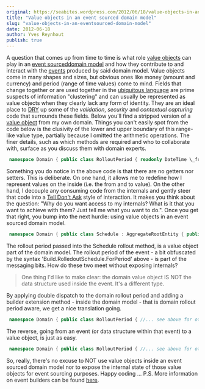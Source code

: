 ```yaml
---
original: https://seabites.wordpress.com/2012/06/18/value-objects-in-an-eventsourced-domain-model/
title: "Value objects in an event sourced domain model"
slug: "value-objects-in-an-eventsourced-domain-model"
date: 2012-06-18
author: Yves Reynhout
publish: true
---
```

A question that comes up from time to time is what role [value objects](http://domaindrivendesign.org/node/135 "Value Objects") can play in an [event sourced](http://martinfowler.com/eaaDev/EventSourcing.html "Event sourcing")[domain model](http://domaindrivendesign.org/node/108 "domain layer") and how they contribute to and interact with the [events](http://en.wikipedia.org/wiki/Event "Event") produced by said domain model. Value objects come in many shapes and sizes, but obvious ones like money (amount and currency) and period (range of time values) come to mind. Fields that change together or are used together in the [ubiquitous language](http://domaindrivendesign.org/node/132 "Ubiquitous language") are prime suspects of information "clustering" and can usually be represented as value objects when they clearly lack any form of identity. They are an ideal place to [DRY](http://en.wikipedia.org/wiki/Don't_repeat_yourself "Don't repeat yourself") up some of the *validation*, *security* and *contextual capturing* code that surrounds these fields. Below you'll find a stripped version of a [value object](http://c2.com/cgi/wiki?ValueObject "Value object") from my own domain. Things you can't easily spot from the code below is the clusivity of the lower and upper boundary of this range-like value type, partially because I omitted the arithmetic operations. The finer details, such as which methods are required and who to collaborate with, surface as you discuss them with domain experts. 

```csharp
 namespace Domain { public class RolloutPeriod { readonly DateTime \_from; readonly DateTime \_to; public RolloutPeriod(DateTime from, DateTime to) { if(from &gt; to) throw new ArgumentException("The from value of the rollout period must be less than or equal to the to value.", "from"); \_from = from; \_to = to; } //Arithmetic members omitted for brevity public bool Equals(RolloutPeriod other) { if (ReferenceEquals(null, other)) return false; if (ReferenceEquals(this, other)) return true; return other.\_from.Equals(\_from) && other.\_to.Equals(\_to); } public override bool Equals(object obj) { if (ReferenceEquals(null, obj)) return false; if (ReferenceEquals(this, obj)) return true; if (obj.GetType() != typeof (RolloutPeriod)) return false; return Equals((RolloutPeriod) obj); } public override int GetHashCode() { return \_from.GetHashCode() ^ \_to.GetHashCode(); } } } 
```

 Something you do notice in the above code is that there are no getters nor setters. This is deliberate. On one hand, it allows me to redefine how I represent values on the inside (i.e. the from and to value). On the other hand, I decouple any consuming code from the internals and gently steer that code into a [Tell Don't Ask](http://pragprog.com/articles/tell-dont-ask "Tell Don't Ask") style of interaction. It makes you think about the question: "Why do you want access to my internals? What is it that you want to achieve with them? Just tell me what you want to do.". Once you get that right, you bump into the next hurdle: using value objects in an event sourced domain model. 

```csharp
 namespace Domain { public class Schedule : AggregateRootEntity { public void Rollout(RolloutPeriod period) { //Guards ommitted for brevity ApplyEvent(Build.RolledoutSchedule.ForPeriod(period)); } } public abstract class AggregateRootEntity { Guid \_id; long \_version; protected void ApplyEvent(IEventBuilder&lt;IEvent&gt; builder) { var @event = builder.Build(\_id, \_version++); //The usual stuff as found below goes here //https://github.com/gregoryyoung/m-r/blob/master/SimpleCQRS/Domain.cs } } } namespace Messaging { public static class Build { public static RolledoutScheduleBuilder RolledoutSchedule { get { return new RolledoutScheduleBuilder(); } } } public class RolledoutScheduleBuilder : IEventBuilder&lt;RolledoutScheduleEvent&gt; { RolloutPeriod \_rolloutPeriod; public RolledoutScheduleEvent Build(Guid id, long version) { return new RolledoutScheduleEvent(id, version, \_rolloutPeriod); } public RolledoutScheduleBuilder ForPeriod(RolloutPeriodBuilder builder) { \_rolloutPeriod = builder.Build(); return this; } } public interface IEventBuilder&lt;out TEvent&gt; where TEvent : IEvent { TEvent Build(Guid id, long version); } public class RolledoutScheduleEvent : IEvent { public RolledoutScheduleEvent(Guid id, long version, RolloutPeriod period) { Id = id; Version = version; Period = period; } public RolloutPeriod Period { get; private set; } public long Version { get; private set; } public Guid Id { get; private set; } } public interface IEvent { } public class RolloutPeriod { public DateTime From { get; private set; } public DateTime To { get; private set; } public RolloutPeriod(DateTime from, DateTime to) { From = from; To = to; } } public class RolloutPeriodBuilder { DateTime \_from; DateTime \_to; public RolloutPeriodBuilder From(DateTime value) { \_from = value; return this; } public RolloutPeriodBuilder To(DateTime value) { \_to = value; return this; } public RolloutPeriod Build() { return new RolloutPeriod(\_from, \_to); } } } 
```

 The rollout period passed into the Schedule rollout method, is a value object part of the domain model. The rollout period of the event - a bit obfuscated by the syntax 'Build.RolledoutSchedule.ForPeriod' above - is part of the messaging bits. How do these two meet without exposing internals?

> One thing I'd like to make clear: the domain value object IS NOT the data structure used inside the event. It's a different type.

By applying double dispatch to the domain rollout period and adding a builder extension method - inside the domain model - that is domain rollout period aware, we get a nice translation going. 

```csharp
 namespace Domain { public class RolloutPeriod { //... see above for other members internal void BuildValue(RolloutPeriodBuilder builder) { builder.From(\_from).To(\_to); } } public static class BuildExtensions { public static RolledoutScheduleBuilder ForPeriod(this RolledoutScheduleBuilder builder, RolloutPeriod period) { var valueBuilder = new RolloutPeriodBuilder(); period.BuildValue(valueBuilder); builder.ForPeriod(valueBuilder); return builder; } } } 
```

 The reverse, going from an event (or data structure within that event) to a value object, is just as easy. 

```csharp
 namespace Domain { public class RolloutPeriod { //... see above for other members internal static RolloutPeriod FromEvent(Messaging.RolloutPeriod period) { return new RolloutPeriod(period.From, period.To); } } public class Schedule : AggregateRootEntity { void Apply(RolledOutScheduleEvent @event) { \_rolloutPeriod = RolloutPeriod.FromEvent(@event.RolloutPeriod); //... } } } 
```

 So, really, there's no excuse to NOT use value objects inside an event sourced domain model nor to expose the internal state of those value objects for event sourcing purposes. Happy coding ... P.S. More information on event builders can be found [here](http://seabites.wordpress.com/2011/07/27/eventbuilders/ "Event builders").
